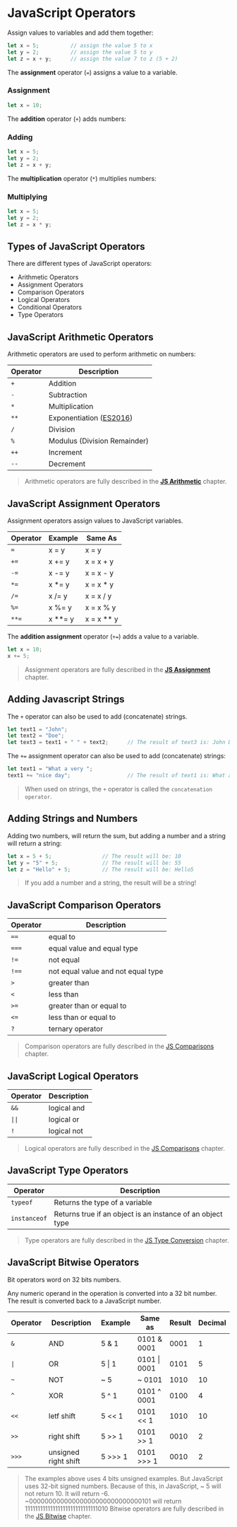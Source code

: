 # JavaScript Operators

Assign values to variables and add them together:

```javascript
let x = 5;          // assign the value 5 to x
let y = 2;          // assign the value 5 to y
let z = x + y;      // assign the value 7 to z (5 + 2)
```

The **assignment** operator (`=`) assigns a value to a variable.

### Assignment

```javascript
let x = 10;
```

The **addition** operator (`+`) adds numbers:

### Adding

```javascript
let x = 5;
let y = 2;
let z = x + y;
```

The **multiplication** operator (`*`) multiplies numbers:

### Multiplying

```javascript
let x = 5;
let y = 2;
let z = x * y;
```

## Types of JavaScript Operators

There are different types of JavaScript operators:

* Arithmetic Operators
* Assignment Operators
* Comparison Operators
* Logical Operators
* Conditional Operators
* Type Operators

## JavaScript Arithmetic Operators

Arithmetic operators are used to perform arithmetic on numbers:

| Operator | Description                                                         |
| -------- | ------------------------------------------------------------------- |
| `+`      | Addition                                                            |
| `-`      | Subtraction                                                         |
| `*`      | Multiplication                                                      |
| `**`     | Exponentiation ([ES2016](https://www.w3schools.com/js/js_2016.asp)) |
| `/`      | Division                                                            |
| `%`      | Modulus (Division Remainder)                                        |
| `++`     | Increment                                                           |
| `--`     | Decrement                                                           |

> Arithmetic operators are fully described in the [**JS Arithmetic**](https://www.w3schools.com/js/js_arithmetic.asp) chapter.

## JavaScript Assignment Operators

Assignment operators assign values to JavaScript variables.

| Operator | Example | Same As    |
| -------- | ------- | ---------- |
| `=`      | x = y   | x = y      |
| `+=`     | x += y  | x = x + y  |
| `-=`     | x -= y  | x = x - y  |
| `*=`     | x *= y  | x = x * y  |
| `/=`     | x /= y  | x = x / y  |
| `%=`     | x %= y  | x = x % y  |
| `**=`    | x **= y | x = x ** y |

The **addition assignment** operator (`+=`) adds a value to a variable.

```javascript
let x = 10;
x += 5;
```

> Assignment operators are fully described in the [**JS Assignment**](https://www.w3schools.com/js/js_assignment.asp) chapter.

## Adding Javascript Strings

The `+` operator can also be used to add (concatenate) strings.

```javascript
let text1 = "John";
let text2 = "Doe";
let text3 = text1 + " " + text2;      // The result of text3 is: John Doe
```

The `+=` assignment operator can also be used to add (concatenate) strings:

```javascript
let text1 = "What a very ";
text1 += "nice day";                  // The result of text1 is: What a very nice day
```

> When used on strings, the `+` operator is called the `concatenation operator`.

## Adding Strings and Numbers

Adding two numbers, will return the sum, but adding a number and a string will return a string:

```javascript
let x = 5 + 5;                // The result will be: 10
let y = "5" + 5;              // The result will be: 55
let z = "Hello" + 5;          // The result will be: Hello5
```

> If you add a number and a string, the result will be a string!

## JavaScript Comparison Operators

| Operator | Description                        |
| -------- | ---------------------------------- |
| `==`     | equal to                           |
| `===`    | equal value and equal type         |
| `!=`     | not equal                          |
| `!==`    | not equal value and not equal type |
| `>`      | greater than                       |
| `<`      | less than                          |
| `>=`     | greater than or equal to           |
| `<=`     | less than or equal to              |
| `?`      | ternary operator                   |

> Comparison operators are fully described in the [JS Comparisons](https://www.w3schools.com/js/js_comparisons.asp) chapter.

## JavaScript Logical Operators

| Operator | Description |
| -------- | ----------- |
| `&&`     | logical and |
| `\|\|`   | logical or  |
| `!`      | logical not |

> Logical operators are fully described in the [JS Comparisons](https://www.w3schools.com/js/js_comparisons.asp) chapter.

## JavaScript Type Operators

| Operator     | Description                                                |
| ------------ | ---------------------------------------------------------- |
| `typeof`     | Returns the type of a variable                             |
| `instanceof` | Returns true if an object is an instance of an object type |

> Type operators are fully described in the [JS Type Conversion](https://www.w3schools.com/js/js_type_conversion.asp) chapter.

## JavaScript Bitwise Operators

Bit operators word on 32 bits numbers.

Any numeric operand in the operation is converted into a 32 bit number. The result is converted back to a JavaScript number.

| Operator | Description          | Example | Same as      | Result | Decimal |
| -------- | -------------------- | ------- | ------------ | ------ | ------- |
| `&`      | AND                  | 5 & 1   | 0101 & 0001  | 0001   | 1       |
| `\|`     | OR                   | 5 \| 1  | 0101 \| 0001 | 0101   | 5       |
| `~`      | NOT                  | ~ 5     | ~ 0101       | 1010   | 10      |
| `^`      | XOR                  | 5 ^ 1   | 0101 ^ 0001  | 0100   | 4       |
| `<<`     | letf shift           | 5 << 1  | 0101 << 1    | 1010   | 10      |
| `>>`     | right shift          | 5 >> 1  | 0101 >> 1    | 0010   | 2       |
| `>>>`    | unsigned right shift | 5 >>> 1 | 0101 >>> 1   | 0010   | 2       |

> The examples above uses 4 bits unsigned examples. But JavaScript uses 32-bit signed numbers.
> Because of this, in JavaScript, ~ 5 will not return 10. It will return -6.
> ~00000000000000000000000000000101 will return 11111111111111111111111111111010
> Bitwise operators are fully described in the [JS Bitwise](https://www.w3schools.com/js/js_bitwise.asp) chapter.